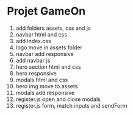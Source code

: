 # Projet GameOn

1. add folders assets, css and js
2. navbar html and css
3. add index.css
4. logo move in assets folder
5. navbar add responsive
6. add navbar js
7. hero section html and css
8. hero responsive
9. modals html and css
10. hero img move to assets
11. modals add responsive
12. register.js open and close modals
13. register.js form, match inputs and sendForm
